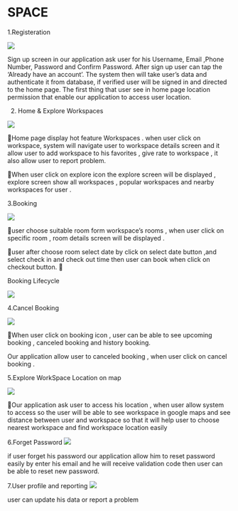 # SPACE

1.Registeration 


<img src="https://github.com/noureldensaid/SPACE/assets/93207605/b2a790d9-2349-4a7f-96cf-21eabe42e203"  />
 

Sign up screen in our application ask user for his Username, Email ,Phone Number, Password  and Confirm Password. After sign up user can tap the ‘Already have an account’. The system then will take user’s data and authenticate it from database, if verified user will be signed in and directed to the home page. The first thing that user see in home page location permission that enable our application to access user location.



2. Home & Explore Workspaces
 <img src="https://github.com/noureldensaid/SPACE/assets/93207605/6889d117-caa4-4921-b5a4-10bd50f246f6"  />
 

Home page display hot feature Workspaces . when user click on workspace, system will navigate user to workspace details screen and it allow user to add workspace to his favorites , give rate to workspace , it also allow  user to report problem.

When user click on explore icon the explore screen will be displayed , explore screen show all workspaces , popular workspaces and nearby workspaces for user .



3.Booking

 <img src="https://github.com/noureldensaid/SPACE/assets/93207605/4c911e0a-83f8-48b0-a75e-b5fce1edebd0"  />

user choose suitable room form workspace’s rooms , when user click on specific room ,
      room details screen will be displayed .

user after choose room select date by click on select date button ,and  select check in and check out time then user can book when click on checkout button.


Booking Lifecycle

 <img src="https://github.com/noureldensaid/SPACE/assets/93207605/d99894d2-9dcc-4804-ace8-30d5e8e195e2"  />
 


4.Cancel Booking

 <img src="https://github.com/noureldensaid/SPACE/assets/93207605/aa1c22e8-8d74-4a5d-9567-a1b50363e7d8"  />
 


When user click on booking icon , user can be able to see upcoming booking , canceled booking and  history booking.

Our application allow user to canceled booking , when user click on cancel booking .



5.Explore WorkSpace Location on map 

 <img src="https://github.com/noureldensaid/SPACE/assets/93207605/a179d94d-c4b3-4cc1-88aa-bccf322867d9"  />
 
 
Our application ask user to access his location , when user allow system to access so the user     will be able to see workspace in google maps and see distance between user and workspace so that it will help user to choose nearest workspace and find workspace location easily 

6.Forget Password
 <img src="https://github.com/noureldensaid/SPACE/assets/93207605/10ef4f5d-1dda-4a6c-b9aa-a62c2e5104fd"  />
                                                                                                                                                                                                                                                                    
if user forget his password our application allow him to reset password easily by enter his email 
and he will receive validation code then user can be able to reset new password.


7.User profile and reporting
<img src="https://github.com/noureldensaid/SPACE/assets/93207605/9d9cbaad-2026-43da-9c7a-1943984fbce8"  />
 
 user can update his data or report a problem
